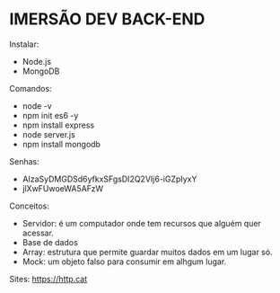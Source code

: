 # IMERSÃO DEV BACK-END

Instalar:
- Node.js
- MongoDB

Comandos:
- node -v
- npm init es6 -y
- npm install express
- node server.js
- npm install mongodb

Senhas:
- AIzaSyDMGDSd6yfkxSFgsDI2Q2VIj6-iGZpIyxY
- jlXwFUwoeWA5AFzW

Conceitos:
- Servidor: é um computador onde tem recursos que alguém quer acessar.
- Base de dados
- Array: estrutura que permite guardar muitos dados em um lugar só.
- Mock: um objeto falso para consumir em alhgum lugar.

Sites:
https://http.cat